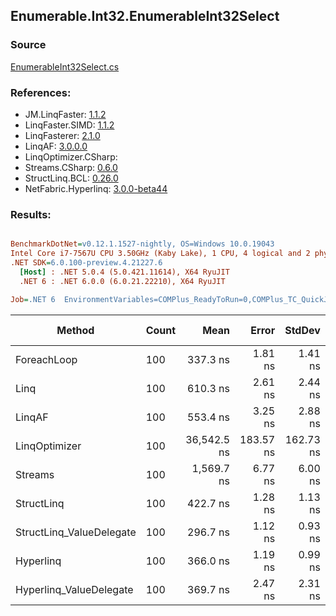 ﻿## Enumerable.Int32.EnumerableInt32Select

### Source
[EnumerableInt32Select.cs](../LinqBenchmarks/Enumerable/Int32/EnumerableInt32Select.cs)

### References:
- JM.LinqFaster: [1.1.2](https://www.nuget.org/packages/JM.LinqFaster/1.1.2)
- LinqFaster.SIMD: [1.1.2](https://www.nuget.org/packages/LinqFaster.SIMD/1.0.3)
- LinqFasterer: [2.1.0](https://www.nuget.org/packages/LinqFasterer/2.1.0)
- LinqAF: [3.0.0.0](https://www.nuget.org/packages/LinqAF/3.0.0.0)
- LinqOptimizer.CSharp: [](https://www.nuget.org/packages/LinqOptimizer.CSharp/)
- Streams.CSharp: [0.6.0](https://www.nuget.org/packages/Streams.CSharp/0.6.0)
- StructLinq.BCL: [0.26.0](https://www.nuget.org/packages/StructLinq/0.26.0)
- NetFabric.Hyperlinq: [3.0.0-beta44](https://www.nuget.org/packages/NetFabric.Hyperlinq/3.0.0-beta44)

### Results:
``` ini

BenchmarkDotNet=v0.12.1.1527-nightly, OS=Windows 10.0.19043
Intel Core i7-7567U CPU 3.50GHz (Kaby Lake), 1 CPU, 4 logical and 2 physical cores
.NET SDK=6.0.100-preview.4.21227.6
  [Host] : .NET 5.0.4 (5.0.421.11614), X64 RyuJIT
  .NET 6 : .NET 6.0.0 (6.0.21.22210), X64 RyuJIT

Job=.NET 6  EnvironmentVariables=COMPlus_ReadyToRun=0,COMPlus_TC_QuickJitForLoops=1,COMPlus_TieredPGO=1  Runtime=.NET 6.0  

```
|                   Method | Count |        Mean |     Error |    StdDev |  Ratio | RatioSD |   Gen 0 | Gen 1 | Gen 2 | Allocated |
|------------------------- |------ |------------:|----------:|----------:|-------:|--------:|--------:|------:|------:|----------:|
|              ForeachLoop |   100 |    337.3 ns |   1.81 ns |   1.41 ns |   1.00 |    0.00 |  0.0191 |     - |     - |      40 B |
|                     Linq |   100 |    610.3 ns |   2.61 ns |   2.44 ns |   1.81 |    0.01 |  0.0458 |     - |     - |      96 B |
|                   LinqAF |   100 |    553.4 ns |   3.25 ns |   2.88 ns |   1.64 |    0.01 |  0.0191 |     - |     - |      40 B |
|            LinqOptimizer |   100 | 36,542.5 ns | 183.57 ns | 162.73 ns | 108.39 |    0.62 | 13.5498 |     - |     - |  28,431 B |
|                  Streams |   100 |  1,569.7 ns |   6.77 ns |   6.00 ns |   4.65 |    0.03 |  0.2823 |     - |     - |     592 B |
|               StructLinq |   100 |    422.7 ns |   1.28 ns |   1.13 ns |   1.25 |    0.01 |  0.0305 |     - |     - |      64 B |
| StructLinq_ValueDelegate |   100 |    296.7 ns |   1.12 ns |   0.93 ns |   0.88 |    0.00 |  0.0191 |     - |     - |      40 B |
|                Hyperlinq |   100 |    366.0 ns |   1.19 ns |   0.99 ns |   1.09 |    0.00 |  0.0191 |     - |     - |      40 B |
|  Hyperlinq_ValueDelegate |   100 |    369.7 ns |   2.47 ns |   2.31 ns |   1.10 |    0.01 |  0.0191 |     - |     - |      40 B |
